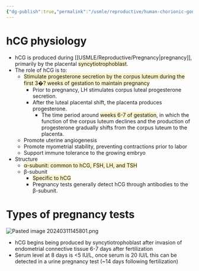 ```yaml
---
{"dg-publish":true,"permalink":"/usmle/reproductive/human-chorionic-gonadotropin/"}
---
```


# hCG physiology
- hCG is produced during [[USMLE/Reproductive/Pregnancy\|pregnancy]], primarily by the placental <span style="background:rgba(240, 200, 0, 0.2)">syncytiotrophoblast</span>.
- The role of hCG is to:  
	- <span style="background:rgba(240, 200, 0, 0.2)">Stimulate progesterone secretion by the corpus luteum during the first 3�? weeks of gestation to maintain pregnancy</span>  
		- Prior to pregnancy, LH stimulates corpus luteal progesterone secretion.  
		- After the luteal placental shift, the placenta produces progesterone.
			- The time period around <span style="background:rgba(240, 200, 0, 0.2)">weeks 6-7 of gestation</span>, in which the function of the corpus luteum declines and the production of progesterone gradually shifts from the corpus luteum to the placenta.
	- Promote uterine angiogenesis
	- Promote myometrial stability, preventing contractions prior to labor
	- Support immune tolerance to the growing embryo 
- Structure
	- <span style="background:rgba(240, 200, 0, 0.2)">α-subunit: common to hCG, FSH, LH, and TSH </span>
	- β-subunit
		- <span style="background:rgba(240, 200, 0, 0.2)">Specific to hCG </span>
		- Pregnancy tests generally detect hCG through antibodies to the β-subunit.
# Types of pregnancy tests
![Pasted image 20240311145801.png](/img/user/appendix/Pasted%20image%2020240311145801.png)
- hCG begins being produced by syncytiotrophoblast after invasion of endometrial connective tissue 6-7 days after fertilization
- Serum level at 8 days is <5 IU/L, once serum is 20 IU/L this can be detected in a urine pregnancy test (~14 days following fertilization)

